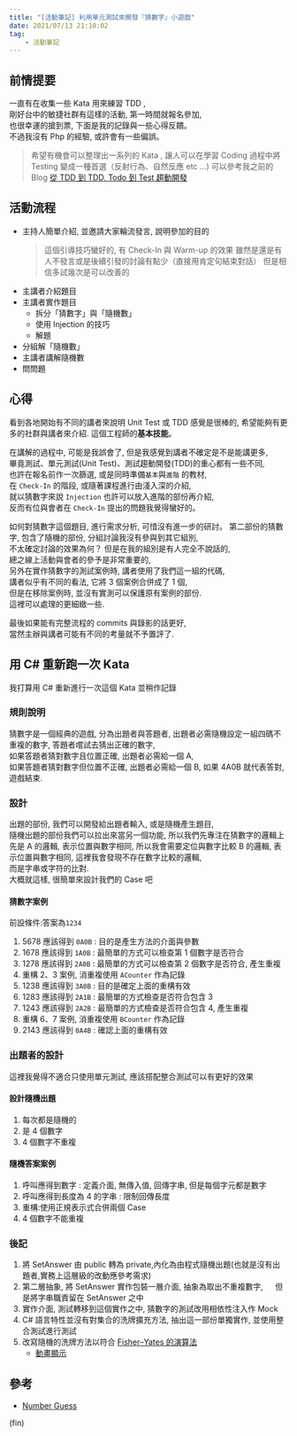 ```yaml
---
title: "[活動筆記] 利用單元測試來開發『猜數字』小遊戲"
date: 2021/07/13 21:10:02
tag:
    - 活動筆記
---
```

## 前情提要

一直有在收集一些 Kata 用來練習 TDD ,  
剛好台中的敏捷社群有這樣的活動, 第一時間就報名參加,  
也很幸運的搶到票, 下面是我的記錄與一些心得反饋。  
不過我沒有 Php 的經驗, 或許會有一些偏誤。  

> 希望有機會可以整理出一系列的 Kata ,
讓人可以在學習 Coding 過程中將 Testing 變成一種首選（反射行為、自然反應 etc ...)
可以參考我之前的Blog [從 TDD 到 TDD, Todo 到 Test 趨動開發](https://blog.marsen.me/2020/02/26/2020/todo_driven_develop_to_test_driven_develop_1/)

## 活動流程

- 主持人簡單介紹, 並邀請大家輪流發言, 說明參加的目的  
  > 這個引導技巧蠻好的, 有 Check-In 與 Warm-up 的效果
  > 雖然是還是有人不發言或是後續引發的討論有點少（直接用肯定句結束對話）
  > 但是相信多試幾次是可以改善的
- 主講者介紹題目
- 主講者實作題目
  - 拆分「猜數字」與「隨機數」
  - 使用 Injection 的技巧
  - 解題
- 分組解「隨機數」
- 主講者講解隨機數
- 問問題

## 心得

看到各地開始有不同的講者來說明 Unit Test 或 TDD 感覺是很棒的,
希望能夠有更多的社群與講者來介紹. 這個工程師的**基本技能**。

在講解的過程中, 可能是我誤會了, 但是我感覺到講者不確定是不是能講更多,  
畢竟測試、單元測試(Unit Test)、測試趨動開發(TDD)的重心都有一些不同,  
也許在報名前作一次篩選, 或是同時準備`基本`與`進階` 的教材,  
在 `Check-In` 的階段, 或隨著課程進行由淺入深的介紹,  
就以猜數字來說 `Injection` 也許可以放入進階的部份再介紹,  
反而有位與會者在 `Check-In` 提出的問題我覺得蠻好的。

如何對猜數字這個題目, 進行需求分析, 可惜沒有進一步的研討。
第二部份的猜數字, 包含了隨機的部份, 分組討論我沒有參與到其它組別,  
不太確定討論的效果為何？ 但是在我的組別是有人完全不說話的,  
總之線上活動與會者的參予是非常重要的,  
另外在實作猜數字的測試案例時, 講者使用了我們這一組的代碼,  
講者似乎有不同的看法, 它將 3 個案例合併成了 1 個,  
但是在移除案例時, 並沒有實測可以保護原有案例的部份.  
這裡可以處理的更細緻一些.  

最後如果能有完整流程的 commits 與錄影的話更好,  
當然主辦與講者可能有不同的考量就不予置評了.

## 用 C# 重新跑一次 Kata

我打算用 C# 重新進行一次這個 Kata 並稍作記錄

### 規則說明

猜數字是一個經典的遊戲, 分為出題者與答題者,
出題者必需隨機設定一組四碼不重複的數字, 答題者嚐試去猜出正確的數字,  
如果答題者猜對數字且位置正確, 出題者必需給一個 A,  
如果答題者猜對數字但位置不正確, 出題者必需給一個 B,
如果 4A0B 就代表答對, 遊戲結束.  

### 設計

出題的部份, 我們可以開發給出題者輸入, 或是隨機產生題目,  
隨機出題的部份我們可以拉出來當另一個功能, 所以我們先專注在猜數字的邏輯上
先是 A 的邏輯, 表示位置與數字相同, 所以我會需要定位與數字比較
B 的邏輯, 表示位置與數字相同, 這裡我會發現不存在數字比較的邏輯,  
而是字串或字符的比對.  
大概就這樣, 很簡單來設計我們的 Case 吧

#### 猜數字案例

前設條件:答案為`1234`

1. 5678 應該得到 `0A0B` : 目的是產生方法的介面與參數
2. 1678 應該得到 `1A0B` : 最簡單的方式可以檢查第 1 個數字是否符合
3. 1278 應該得到 `2A0B` : 最簡單的方式可以檢查第 2 個數字是否符合, 產生重複  
4. 重構 2、3 案例, 消重複使用 `ACounter`  作為記錄
5. 1238 應該得到 `3A0B` : 目的是確定上面的重構有效
6. 1283 應該得到 `2A1B` : 最簡單的方式檢查是否符合包含 3
7. 1243 應該得到 `2A2B` : 最簡單的方式檢查是否符合包含 4, 產生重複
8. 重構 6、7 案例, 消重複使用 `BCounter` 作為記錄
9. 2143 應該得到 `0A4B` : 確認上面的重構有效

### 出題者的設計

這裡我覺得不適合只使用單元測試, 應該搭配整合測試可以有更好的效果

#### 設計隨機出題

1. 每次都是隨機的
2. 是 4 個數字
3. 4 個數字不重複

#### 隨機答案案例

1. 呼叫應得到數字 : 定義介面, 無傳入值, 回傳字串, 但是每個字元都是數字
2. 呼叫應得到長度為 4 的字串 : 限制回傳長度
3. 重構:使用正規表示式合併兩個 Case
4. 4 個數字不能重複

### 後記

1. 將 SetAnswer 由 public 轉為 private,內化為由程式隨機出題(也就是沒有出題者,實務上這層級的改動應參考需求)
2. 第二層抽象, 將 SetAnswer 實作包裝一層介面, 抽象為取出不重複數字, 　
   但是將字串職責留在 SetAnswer 之中
3. 實作介面, 測試轉移到這個實作之中, 猜數字的測試改用相依性注入作 Mock
4. C# 語言特性並沒有對集合的洗牌擴充方法, 抽出這一部份單獨實作, 並使用整合測試進行測試
5. 改寫隨機的洗牌方法以符合 [Fisher–Yates 的演算法](https://en.wikipedia.org/wiki/Fisher%E2%80%93Yates_shuffle)
   - [動畫顯示](https://codepen.io/haoyang/pen/jrvrQq)

## 參考

- [Number Guess](https://github.com/recca0120/guess-number-20210710)

(fin)
